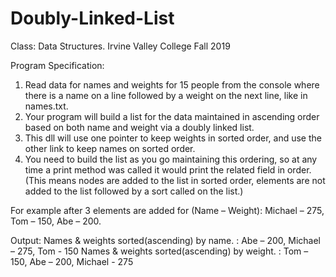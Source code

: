 # Doubly-Linked-List

Class: Data Structures. Irvine Valley College Fall 2019

Program Specification:
1. Read data for names and weights for 15 people from the console where there is a name on a line followed by a weight on the next line, like in names.txt.
2. Your program will build a list for the data maintained in ascending order based on both name and weight via a doubly linked list.
3. This dll will use one pointer to keep weights in sorted order, and use the other link to keep names on sorted order.
4. You need to build the list as you go maintaining this ordering, so at any time a print method was called it would print the related field in order. (This means nodes are added to the list in sorted order, elements are not added to the list followed by a sort called on the list.)

For example after 3 elements are added for (Name – Weight):
Michael – 275, Tom – 150, Abe – 200.

Output:
Names & weights sorted(ascending) by name. : Abe – 200, Michael – 275, Tom - 150
Names & weights sorted(ascending) by weight. : Tom – 150, Abe – 200, Michael - 275
